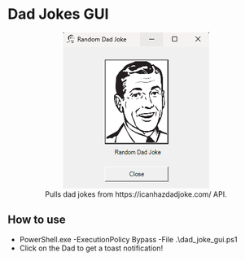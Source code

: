 # Dad Jokes GUI
<p align="center">
  <img src="https://raw.githubusercontent.com/Tachaeon/Dad_Jokes/main/images/dad.png" />
  <br>Pulls dad jokes from https://icanhazdadjoke.com/ API.
</p>


## How to use
- PowerShell.exe -ExecutionPolicy Bypass -File .\dad_joke_gui.ps1
- Click on the Dad to get a toast notification!
